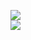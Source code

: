 [![](https://img.shields.io/badge/Made%20With-Github%20Spray-lightgrey.svg?style=for-the-badge&logo=github)](https://github.com/Annihil/github-spray#25127)  
[![](https://i.imgur.com/2DrTn0Z.gif)](https://github.com/Annihil/github-spray)